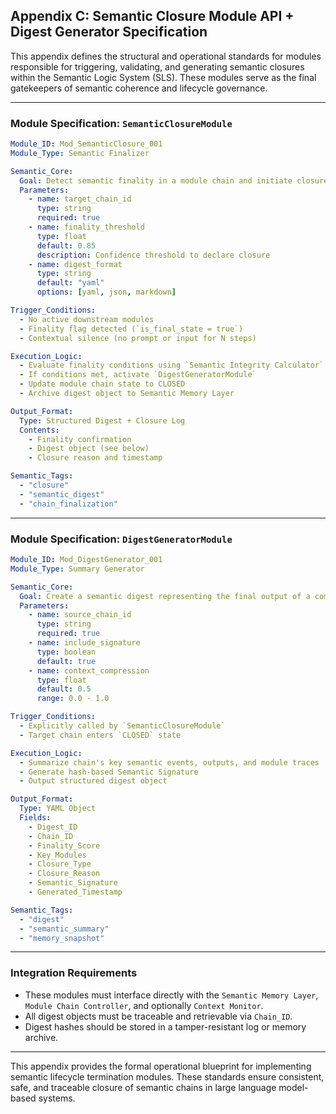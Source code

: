 
## Appendix C: Semantic Closure Module API + Digest Generator Specification

This appendix defines the structural and operational standards for modules responsible for triggering, validating, and generating semantic closures within the Semantic Logic System (SLS). These modules serve as the final gatekeepers of semantic coherence and lifecycle governance.

---

### Module Specification: `SemanticClosureModule`

```yaml
Module_ID: Mod_SemanticClosure_001
Module_Type: Semantic Finalizer

Semantic_Core:
  Goal: Detect semantic finality in a module chain and initiate closure
  Parameters:
    - name: target_chain_id
      type: string
      required: true
    - name: finality_threshold
      type: float
      default: 0.85
      description: Confidence threshold to declare closure
    - name: digest_format
      type: string
      default: "yaml"
      options: [yaml, json, markdown]

Trigger_Conditions:
  - No active downstream modules
  - Finality flag detected (`is_final_state = true`)
  - Contextual silence (no prompt or input for N steps)

Execution_Logic:
  - Evaluate finality conditions using `Semantic Integrity Calculator`
  - If conditions met, activate `DigestGeneratorModule`
  - Update module chain state to CLOSED
  - Archive digest object to Semantic Memory Layer

Output_Format:
  Type: Structured Digest + Closure Log
  Contents:
    - Finality confirmation
    - Digest object (see below)
    - Closure reason and timestamp

Semantic_Tags:
  - "closure"
  - "semantic_digest"
  - "chain_finalization"
```

---

### Module Specification: `DigestGeneratorModule`

```yaml
Module_ID: Mod_DigestGenerator_001
Module_Type: Summary Generator

Semantic_Core:
  Goal: Create a semantic digest representing the final output of a completed chain
  Parameters:
    - name: source_chain_id
      type: string
      required: true
    - name: include_signature
      type: boolean
      default: true
    - name: context_compression
      type: float
      default: 0.5
      range: 0.0 - 1.0

Trigger_Conditions:
  - Explicitly called by `SemanticClosureModule`
  - Target chain enters `CLOSED` state

Execution_Logic:
  - Summarize chain's key semantic events, outputs, and module traces
  - Generate hash-based Semantic Signature
  - Output structured digest object

Output_Format:
  Type: YAML Object
  Fields:
    - Digest_ID
    - Chain_ID
    - Finality_Score
    - Key_Modules
    - Closure_Type
    - Closure_Reason
    - Semantic_Signature
    - Generated_Timestamp

Semantic_Tags:
  - "digest"
  - "semantic_summary"
  - "memory_snapshot"
```

---

### Integration Requirements

- These modules must interface directly with the `Semantic Memory Layer`, `Module Chain Controller`, and optionally `Context Monitor`.
- All digest objects must be traceable and retrievable via `Chain_ID`.
- Digest hashes should be stored in a tamper-resistant log or memory archive.

---

This appendix provides the formal operational blueprint for implementing semantic lifecycle termination modules. These standards ensure consistent, safe, and traceable closure of semantic chains in large language model-based systems.

